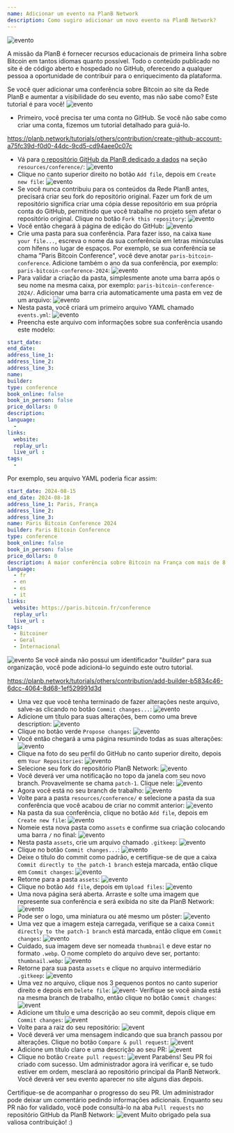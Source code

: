 ```yaml
---
name: Adicionar um evento na PlanB Network
description: Como sugiro adicionar um novo evento na PlanB Network?
---
```

![evento](assets/cover.webp)

A missão da PlanB é fornecer recursos educacionais de primeira linha sobre Bitcoin em tantos idiomas quanto possível. Todo o conteúdo publicado no site é de código aberto e hospedado no GitHub, oferecendo a qualquer pessoa a oportunidade de contribuir para o enriquecimento da plataforma.

Se você quer adicionar uma conferência sobre Bitcoin ao site da Rede PlanB e aumentar a visibilidade do seu evento, mas não sabe como? Este tutorial é para você!
![evento](assets/01.webp)
- Primeiro, você precisa ter uma conta no GitHub. Se você não sabe como criar uma conta, fizemos um tutorial detalhado para guiá-lo.

https://planb.network/tutorials/others/contribution/create-github-account-a75fc39d-f0d0-44dc-9cd5-cd94aee0c07c


- Vá para [o repositório GitHub da PlanB dedicado a dados](https://github.com/PlanB-Network/bitcoin-educational-content/tree/dev/resources/conference) na seção `resources/conference/`:
![evento](assets/02.webp)
- Clique no canto superior direito no botão `Add file`, depois em `Create new file`:
![evento](assets/03.webp)
- Se você nunca contribuiu para os conteúdos da Rede PlanB antes, precisará criar seu fork do repositório original. Fazer um fork de um repositório significa criar uma cópia desse repositório em sua própria conta do GitHub, permitindo que você trabalhe no projeto sem afetar o repositório original. Clique no botão `Fork this repository`:
![evento](assets/04.webp)
- Você então chegará à página de edição do GitHub:
![evento](assets/05.webp)
- Crie uma pasta para sua conferência. Para fazer isso, na caixa `Name your file...`, escreva o nome da sua conferência em letras minúsculas com hífens no lugar de espaços. Por exemplo, se sua conferência se chama "Paris Bitcoin Conference", você deve anotar `paris-bitcoin-conference`. Adicione também o ano da sua conferência, por exemplo: `paris-bitcoin-conference-2024`:
![evento](assets/06.webp)
- Para validar a criação da pasta, simplesmente anote uma barra após o seu nome na mesma caixa, por exemplo: `paris-bitcoin-conference-2024/`. Adicionar uma barra cria automaticamente uma pasta em vez de um arquivo:
![evento](assets/07.webp)
- Nesta pasta, você criará um primeiro arquivo YAML chamado `events.yml`:
![evento](assets/08.webp)
- Preencha este arquivo com informações sobre sua conferência usando este modelo:

```yaml
start_date:
end_date:
address_line_1:
address_line_2: 
address_line_3: 
name:
builder:
type: conference
book_online: false
book_in_person: false
price_dollars: 0
description:
language: 
  - 
links:
  website:
  replay_url:    
  live_url :
tags: 
  - 
```

Por exemplo, seu arquivo YAML poderia ficar assim:

```yaml
start_date: 2024-08-15
end_date: 2024-08-18
address_line_1: Paris, França
address_line_2: 
address_line_3: 
name: Paris Bitcoin Conference 2024
builder: Paris Bitcoin Conference
type: conference
book_online: false
book_in_person: false
price_dollars: 0
description: A maior conferência sobre Bitcoin na França com mais de 8.000 participantes a cada ano!
language:
  - fr
  - en
  - es
  - it
links:
  website: https://paris.bitcoin.fr/conference
  replay_url:
  live_url :
tags: 
  - Bitcoiner
  - Geral
  - Internacional
```
![evento](assets/09.webp)
Se você ainda não possui um identificador "*builder*" para sua organização, você pode adicioná-lo seguindo este outro tutorial.

https://planb.network/tutorials/others/contribution/add-builder-b5834c46-6dcc-4064-8d68-1ef529991d3d



- Uma vez que você tenha terminado de fazer alterações neste arquivo, salve-as clicando no botão `Commit changes...`:
![evento](assets/10.webp)
- Adicione um título para suas alterações, bem como uma breve description:
![evento](assets/11.webp)
- Clique no botão verde `Propose changes`:
![evento](assets/12.webp)
- Você então chegará a uma página resumindo todas as suas alterações:
![evento](assets/13.webp)
- Clique na foto do seu perfil do GitHub no canto superior direito, depois em `Your Repositories`:
![evento](assets/14.webp)
- Selecione seu fork do repositório PlanB Network:
![evento](assets/15.webp)
- Você deverá ver uma notificação no topo da janela com seu novo branch. Provavelmente se chama `patch-1`. Clique nele:
![evento](assets/16.webp)
- Agora você está no seu branch de trabalho:
![evento](assets/17.webp)
- Volte para a pasta `resources/conference/` e selecione a pasta da sua conferência que você acabou de criar no commit anterior:
![evento](assets/18.webp)
- Na pasta da sua conferência, clique no botão `Add file`, depois em `Create new file`:
![evento](assets/19.webp)
- Nomeie esta nova pasta como `assets` e confirme sua criação colocando uma barra `/` no final:
![evento](assets/20.webp)
- Nesta pasta `assets`, crie um arquivo chamado `.gitkeep`:
![evento](assets/21.webp)
- Clique no botão `Commit changes...`:
![evento](assets/22.webp)
- Deixe o título do commit como padrão, e certifique-se de que a caixa `Commit directly to the patch-1 branch` esteja marcada, então clique em `Commit changes`:
![evento](assets/23.webp)
- Retorne para a pasta `assets`:
![evento](assets/24.webp)
- Clique no botão `Add file`, depois em `Upload files`: ![evento](assets/25.webp)
- Uma nova página será aberta. Arraste e solte uma imagem que represente sua conferência e será exibida no site da PlanB Network:
![evento](assets/26.webp)
- Pode ser o logo, uma miniatura ou até mesmo um pôster:
![evento](assets/27.webp)
- Uma vez que a imagem esteja carregada, verifique se a caixa `Commit directly to the patch-1 branch` está marcada, então clique em `Commit changes`:
![evento](assets/28.webp)
- Cuidado, sua imagem deve ser nomeada `thumbnail` e deve estar no formato `.webp`. O nome completo do arquivo deve ser, portanto: `thumbnail.webp`:
![evento](assets/29.webp)
- Retorne para sua pasta `assets` e clique no arquivo intermediário `.gitkeep`:
![evento](assets/30.webp)
- Uma vez no arquivo, clique nos 3 pequenos pontos no canto superior direito e depois em `Delete file`:
![event](assets/31.webp)- Verifique se você ainda está na mesma branch de trabalho, então clique no botão `Commit changes`:
![event](assets/32.webp)
- Adicione um título e uma descrição ao seu commit, depois clique em `Commit changes`:
![event](assets/33.webp)
- Volte para a raiz do seu repositório:
![event](assets/34.webp)
- Você deverá ver uma mensagem indicando que sua branch passou por alterações. Clique no botão `Compare & pull request`:
![event](assets/35.webp)
- Adicione um título claro e uma descrição ao seu PR:
![event](assets/36.webp)
- Clique no botão `Create pull request`:
![event](assets/37.webp)
Parabéns! Seu PR foi criado com sucesso. Um administrador agora irá verificar e, se tudo estiver em ordem, mesclará ao repositório principal da PlanB Network. Você deverá ver seu evento aparecer no site alguns dias depois.

Certifique-se de acompanhar o progresso do seu PR. Um administrador pode deixar um comentário pedindo informações adicionais. Enquanto seu PR não for validado, você pode consultá-lo na aba `Pull requests` no repositório GitHub da PlanB Network:
![event](assets/38.webp)
Muito obrigado pela sua valiosa contribuição! :)

